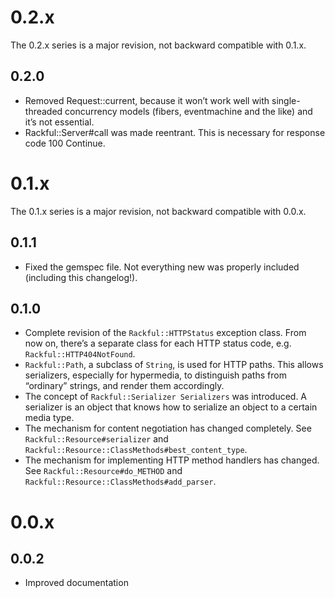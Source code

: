 0.2.x
=====
The 0.2.x series is a major revision, not backward compatible with 0.1.x.

0.2.0
-----
*   Removed Request::current, because it won’t work well with single-threaded
    concurrency models (fibers, eventmachine and the like) and it’s not essential.
*   Rackful::Server#call was made reentrant. This is necessary for response code
    100 Continue.

0.1.x
=====
The 0.1.x series is a major revision, not backward compatible with 0.0.x.

0.1.1
-----
*   Fixed the gemspec file. Not everything new was properly included (including
    this changelog!).

0.1.0
-----
*   Complete revision of the `Rackful::HTTPStatus` exception class. From now on, there’s
    a separate class for each HTTP status code, e.g. `Rackful::HTTP404NotFound`.
*   `Rackful::Path`, a subclass of `String`, is used for HTTP paths. This allows
    serializers, especially for hypermedia, to distinguish paths from “ordinary”
    strings, and render them accordingly.
*   The concept of `Rackful::Serializer Serializers` was introduced. A serializer
    is an object that knows how to serialize an object to a certain media type.
*   The mechanism for content negotiation has changed completely. See
    `Rackful::Resource#serializer` and `Rackful::Resource::ClassMethods#best_content_type`.
*   The mechanism for implementing HTTP method handlers has changed. See
    `Rackful::Resource#do_METHOD` and `Rackful::Resource::ClassMethods#add_parser`.

0.0.x
=====

0.0.2
-----
*   Improved documentation